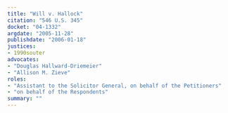 ```yaml
---
title: "Will v. Hallock"
citation: "546 U.S. 345"
docket: "04-1332"
argdate: "2005-11-28"
publishdate: "2006-01-18"
justices:
- 1990souter
advocates:
- "Douglas Hallward-Driemeier"
- "Allison M. Zieve"
roles:
- "Assistant to the Solicitor General, on behalf of the Petitioners"
- "on behalf of the Respondents"
summary: ""
---
```


